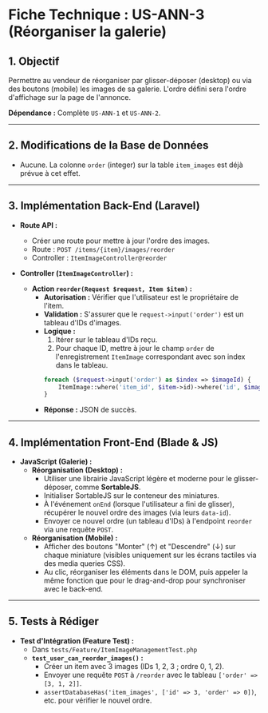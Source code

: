 # Fiche Technique : US-ANN-3 (Réorganiser la galerie)

## 1. Objectif
Permettre au vendeur de réorganiser par glisser-déposer (desktop) ou via des boutons (mobile) les images de sa galerie. L'ordre défini sera l'ordre d'affichage sur la page de l'annonce.

**Dépendance :** Complète `US-ANN-1` et `US-ANN-2`.

---
## 2. Modifications de la Base de Données
- Aucune. La colonne `order` (integer) sur la table `item_images` est déjà prévue à cet effet.

---
## 3. Implémentation Back-End (Laravel)

- **Route API :**
  - Créer une route pour mettre à jour l'ordre des images.
  - Route : `POST /items/{item}/images/reorder`
  - Controller : `ItemImageController@reorder`

- **Controller (`ItemImageController`) :**
  - **Action `reorder(Request $request, Item $item)` :**
    - **Autorisation :** Vérifier que l'utilisateur est le propriétaire de l'item.
    - **Validation :** S'assurer que le `request->input('order')` est un tableau d'IDs d'images.
    - **Logique :**
      1.  Itérer sur le tableau d'IDs reçu.
      2.  Pour chaque ID, mettre à jour le champ `order` de l'enregistrement `ItemImage` correspondant avec son index dans le tableau.
         ```php
         foreach ($request->input('order') as $index => $imageId) {
             ItemImage::where('item_id', $item->id)->where('id', $imageId)->update(['order' => $index]);
         }
         ```
    - **Réponse :** JSON de succès.

---
## 4. Implémentation Front-End (Blade & JS)

- **JavaScript (Galerie) :**
  - **Réorganisation (Desktop) :**
    - Utiliser une librairie JavaScript légère et moderne pour le glisser-déposer, comme **SortableJS**.
    - Initialiser SortableJS sur le conteneur des miniatures.
    - À l'événement `onEnd` (lorsque l'utilisateur a fini de glisser), récupérer le nouvel ordre des images (via leurs `data-id`).
    - Envoyer ce nouvel ordre (un tableau d'IDs) à l'endpoint `reorder` via une requête `POST`.
  - **Réorganisation (Mobile) :**
    - Afficher des boutons "Monter" (↑) et "Descendre" (↓) sur chaque miniature (visibles uniquement sur les écrans tactiles via des media queries CSS).
    - Au clic, réorganiser les éléments dans le DOM, puis appeler la même fonction que pour le drag-and-drop pour synchroniser avec le back-end.

---
## 5. Tests à Rédiger

- **Test d'Intégration (Feature Test) :**
  - Dans `tests/Feature/ItemImageManagementTest.php`
  - **`test_user_can_reorder_images()` :**
    - Créer un item avec 3 images (IDs 1, 2, 3 ; ordre 0, 1, 2).
    - Envoyer une requête `POST` à `/reorder` avec le tableau `['order' => [3, 1, 2]]`.
    - `assertDatabaseHas('item_images', ['id' => 3, 'order' => 0])`, etc. pour vérifier le nouvel ordre.
